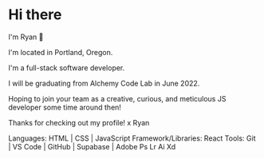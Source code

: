 # Hi there

I'm Ryan 👋

I'm located in Portland, Oregon.

I'm a full-stack software developer.

I will be graduating from Alchemy Code Lab in June 2022.

Hoping to join your team as a creative, curious, and meticulous JS developer some time around then!

Thanks for checking out my profile!
x Ryan

Languages: HTML | CSS | JavaScript
Framework/Libraries: React
Tools: Git | VS Code | GitHub | Supabase | Adobe Ps Lr Ai Xd
